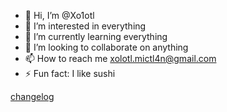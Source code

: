 - 👋 Hi, I’m @Xo1otl
- 👀 I’m interested in everything
- 🌱 I’m currently learning everything
- 💞️ I’m looking to collaborate on anything
- 📫 How to reach me xolotl.mictl4n@gmail.com
- ⚡ Fun fact: I like sushi

[changelog](https://www.gitclear.com/snap_changelogs/a1784ec3-5f7e-427c-964b-b61004fa481c.png)
